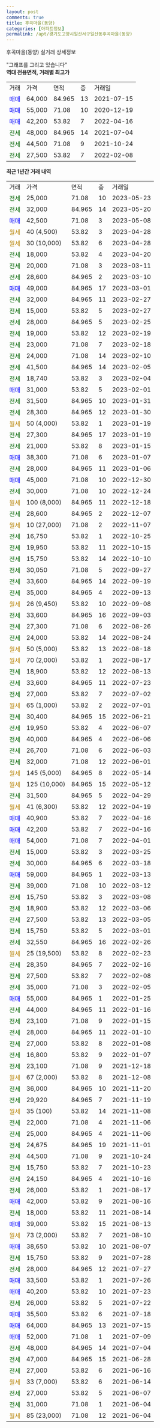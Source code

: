 ```yaml
---
layout: post
comments: true
title: 후곡마을(동양)
categories: [아파트정보]
permalink: /apt/경기도고양시일산서구일산동후곡마을(동양)
---
```


후곡마을(동양) 실거래 상세정보

<script type="text/javascript">
  google.charts.load('current', {'packages':['line', 'corechart']});
  google.charts.setOnLoadCallback(drawChart);

  function drawChart() {
    var data = new google.visualization.DataTable();
    data.addColumn('date', '거래일');
    data.addColumn('number', "매매");
    data.addColumn('number', "전세");
    data.addColumn('number', "전매");

    data.addRows([[new Date(Date.parse("2023-05-23")), null, 25000, null], [new Date(Date.parse("2023-05-20")), null, 32000, null], [new Date(Date.parse("2023-05-08")), 42500, null, null], [new Date(Date.parse("2023-04-28")), null, null, null], [new Date(Date.parse("2023-04-28")), null, null, null], [new Date(Date.parse("2023-04-20")), null, 18000, null], [new Date(Date.parse("2023-03-11")), null, 20000, null], [new Date(Date.parse("2023-03-10")), null, 28600, null], [new Date(Date.parse("2023-03-01")), 49000, null, null], [new Date(Date.parse("2023-02-27")), null, 32000, null], [new Date(Date.parse("2023-02-27")), null, 15000, null], [new Date(Date.parse("2023-02-25")), null, 28000, null], [new Date(Date.parse("2023-02-19")), null, 19000, null], [new Date(Date.parse("2023-02-18")), null, 23000, null], [new Date(Date.parse("2023-02-10")), null, 24000, null], [new Date(Date.parse("2023-02-05")), null, 41500, null], [new Date(Date.parse("2023-02-04")), null, 18740, null], [new Date(Date.parse("2023-02-01")), 31000, null, null], [new Date(Date.parse("2023-01-31")), null, 31500, null], [new Date(Date.parse("2023-01-30")), null, 28300, null], [new Date(Date.parse("2023-01-19")), null, null, null], [new Date(Date.parse("2023-01-19")), null, 27300, null], [new Date(Date.parse("2023-01-15")), null, 21000, null], [new Date(Date.parse("2023-01-07")), 38300, null, null], [new Date(Date.parse("2023-01-06")), null, 28000, null], [new Date(Date.parse("2022-12-30")), 45000, null, null], [new Date(Date.parse("2022-12-24")), null, 30000, null], [new Date(Date.parse("2022-12-18")), null, null, null], [new Date(Date.parse("2022-12-07")), null, 28600, null], [new Date(Date.parse("2022-11-07")), null, null, null], [new Date(Date.parse("2022-10-25")), null, 16750, null], [new Date(Date.parse("2022-10-15")), null, 19950, null], [new Date(Date.parse("2022-10-10")), null, 15750, null], [new Date(Date.parse("2022-09-27")), null, 30050, null], [new Date(Date.parse("2022-09-19")), null, 33600, null], [new Date(Date.parse("2022-09-13")), null, 35000, null], [new Date(Date.parse("2022-09-08")), null, null, null], [new Date(Date.parse("2022-09-03")), null, 33600, null], [new Date(Date.parse("2022-08-26")), null, 27300, null], [new Date(Date.parse("2022-08-24")), null, 24000, null], [new Date(Date.parse("2022-08-18")), null, null, null], [new Date(Date.parse("2022-08-17")), null, null, null], [new Date(Date.parse("2022-08-13")), null, 18900, null], [new Date(Date.parse("2022-07-23")), null, 33600, null], [new Date(Date.parse("2022-07-02")), null, 27000, null], [new Date(Date.parse("2022-07-01")), null, null, null], [new Date(Date.parse("2022-06-21")), null, 30400, null], [new Date(Date.parse("2022-06-07")), null, 19950, null], [new Date(Date.parse("2022-06-06")), null, 40000, null], [new Date(Date.parse("2022-06-03")), null, 26700, null], [new Date(Date.parse("2022-06-01")), null, 32000, null], [new Date(Date.parse("2022-05-14")), null, null, null], [new Date(Date.parse("2022-05-12")), null, null, null], [new Date(Date.parse("2022-04-29")), null, 31500, null], [new Date(Date.parse("2022-04-19")), null, null, null], [new Date(Date.parse("2022-04-16")), 40900, null, null], [new Date(Date.parse("2022-04-16")), 42200, null, null], [new Date(Date.parse("2022-04-01")), 54000, null, null], [new Date(Date.parse("2022-03-25")), null, 15000, null], [new Date(Date.parse("2022-03-18")), null, 30000, null], [new Date(Date.parse("2022-03-13")), 59000, null, null], [new Date(Date.parse("2022-03-12")), null, 39000, null], [new Date(Date.parse("2022-03-08")), null, 15750, null], [new Date(Date.parse("2022-03-06")), null, 18900, null], [new Date(Date.parse("2022-03-05")), null, 27500, null], [new Date(Date.parse("2022-03-01")), null, 15750, null], [new Date(Date.parse("2022-02-26")), null, 32550, null], [new Date(Date.parse("2022-02-23")), null, null, null], [new Date(Date.parse("2022-02-16")), null, 28350, null], [new Date(Date.parse("2022-02-08")), null, 27500, null], [new Date(Date.parse("2022-02-05")), null, 35000, null], [new Date(Date.parse("2022-01-25")), 55000, null, null], [new Date(Date.parse("2022-01-16")), null, 44000, null], [new Date(Date.parse("2022-01-15")), null, 23100, null], [new Date(Date.parse("2022-01-10")), null, 28000, null], [new Date(Date.parse("2022-01-08")), null, 27000, null], [new Date(Date.parse("2022-01-07")), null, 16800, null], [new Date(Date.parse("2021-12-18")), null, 23100, null], [new Date(Date.parse("2021-12-08")), null, null, null], [new Date(Date.parse("2021-11-20")), null, 36000, null], [new Date(Date.parse("2021-11-19")), null, 29920, null], [new Date(Date.parse("2021-11-08")), null, null, null], [new Date(Date.parse("2021-11-06")), null, 22000, null], [new Date(Date.parse("2021-11-06")), null, 25000, null], [new Date(Date.parse("2021-11-01")), null, 24675, null], [new Date(Date.parse("2021-10-24")), null, 44500, null], [new Date(Date.parse("2021-10-23")), null, 15750, null], [new Date(Date.parse("2021-10-16")), null, 24150, null], [new Date(Date.parse("2021-08-17")), null, 26000, null], [new Date(Date.parse("2021-08-16")), 42000, null, null], [new Date(Date.parse("2021-08-14")), null, 18000, null], [new Date(Date.parse("2021-08-13")), 39000, null, null], [new Date(Date.parse("2021-08-10")), null, null, null], [new Date(Date.parse("2021-08-07")), 38650, null, null], [new Date(Date.parse("2021-07-28")), null, 15750, null], [new Date(Date.parse("2021-07-27")), null, 28000, null], [new Date(Date.parse("2021-07-26")), 33500, null, null], [new Date(Date.parse("2021-07-23")), 40200, null, null], [new Date(Date.parse("2021-07-22")), null, 26000, null], [new Date(Date.parse("2021-07-18")), 35500, null, null], [new Date(Date.parse("2021-07-15")), 64000, null, null], [new Date(Date.parse("2021-07-09")), 52000, null, null], [new Date(Date.parse("2021-07-04")), null, 48000, null], [new Date(Date.parse("2021-06-28")), null, 47000, null], [new Date(Date.parse("2021-06-16")), null, 27000, null], [new Date(Date.parse("2021-06-14")), null, null, null], [new Date(Date.parse("2021-06-07")), null, 27000, null], [new Date(Date.parse("2021-06-04")), null, 31000, null], [new Date(Date.parse("2021-06-04")), null, null, null]]);

    var options = {
      hAxis: {
        format: 'yyyy/MM/dd'
      },    
      lineWidth: 0,
      pointsVisible: true,    
      title: '최근 1년간 유형별 실거래가 분포',
      legend: { position: 'bottom' }
    };

    var formatter = new google.visualization.NumberFormat({pattern:'###,###'} );
    formatter.format(data, 1);
    formatter.format(data, 2);
    
    setTimeout(function() {
        var chart = new google.visualization.LineChart(document.getElementById('columnchart_material'));
        chart.draw(data, (options));
        document.getElementById('loading').style.display = 'none';
    }, 200);
  }
</script>


<div id="loading" style="z-index:20; display: block; margin-left: 0px">"그래프를 그리고 있습니다"</div>
<div id="columnchart_material" style="width: 95%; margin-left: 0px; display: block"></div>
<!-- contents start -->
<b>역대 전용면적, 거래별 최고가</b>
<table class="sortable">
    <tr>
      <td>거래</td>
      <td>가격</td>
      <td>면적</td>
      <td>층</td>
      <td>거래일</td>
    </tr>
        <tr>
          <td><a style="color: blue">매매</a></td>
          <td>64,000</td>
          <td>84.965</td>
          <td>13</td>
          <td>2021-07-15</td>
        </tr>            <tr>
          <td><a style="color: blue">매매</a></td>
          <td>55,000</td>
          <td>71.08</td>
          <td>10</td>
          <td>2020-12-19</td>
        </tr>            <tr>
          <td><a style="color: blue">매매</a></td>
          <td>42,200</td>
          <td>53.82</td>
          <td>7</td>
          <td>2022-04-16</td>
        </tr>        
        <tr>
              <td><a style="color: darkgreen">전세</a></td>
              <td>48,000</td>
              <td>84.965</td>
              <td>14</td>
              <td>2021-07-04</td>
            </tr>            <tr>
              <td><a style="color: darkgreen">전세</a></td>
              <td>44,500</td>
              <td>71.08</td>
              <td>9</td>
              <td>2021-10-24</td>
            </tr>            <tr>
              <td><a style="color: darkgreen">전세</a></td>
              <td>27,500</td>
              <td>53.82</td>
              <td>7</td>
              <td>2022-02-08</td>
            </tr>        
    
</table>

<b>최근 1년간 거래 내역</b>

<table class="sortable">
    <tr>
      <td>거래</td>
      <td>가격</td>
      <td>면적</td>
      <td>층</td>
      <td>거래일</td>
    </tr>
    <tr>
      <td><a style="color: darkgreen">전세</a></td>
      <td>25,000</td>
      <td>71.08</td>
      <td>10</td>
      <td>2023-05-23</td>
    </tr>          <tr>
      <td><a style="color: darkgreen">전세</a></td>
      <td>32,000</td>
      <td>84.965</td>
      <td>14</td>
      <td>2023-05-20</td>
    </tr>          <tr>
      <td><a style="color: blue">매매</a></td>
      <td>42,500</td>
      <td>71.08</td>
      <td>3</td>
      <td>2023-05-08</td>
    </tr>          <tr>
      <td><a style="color: darkgoldenrod">월세</a></td>
      <td>40 (4,500)</td>
      <td>53.82</td>
      <td>3</td>
      <td>2023-04-28</td>
    </tr>          <tr>
      <td><a style="color: darkgoldenrod">월세</a></td>
      <td>30 (10,000)</td>
      <td>53.82</td>
      <td>6</td>
      <td>2023-04-28</td>
    </tr>          <tr>
      <td><a style="color: darkgreen">전세</a></td>
      <td>18,000</td>
      <td>53.82</td>
      <td>4</td>
      <td>2023-04-20</td>
    </tr>          <tr>
      <td><a style="color: darkgreen">전세</a></td>
      <td>20,000</td>
      <td>71.08</td>
      <td>3</td>
      <td>2023-03-11</td>
    </tr>          <tr>
      <td><a style="color: darkgreen">전세</a></td>
      <td>28,600</td>
      <td>84.965</td>
      <td>2</td>
      <td>2023-03-10</td>
    </tr>          <tr>
      <td><a style="color: blue">매매</a></td>
      <td>49,000</td>
      <td>84.965</td>
      <td>17</td>
      <td>2023-03-01</td>
    </tr>          <tr>
      <td><a style="color: darkgreen">전세</a></td>
      <td>32,000</td>
      <td>84.965</td>
      <td>11</td>
      <td>2023-02-27</td>
    </tr>          <tr>
      <td><a style="color: darkgreen">전세</a></td>
      <td>15,000</td>
      <td>53.82</td>
      <td>5</td>
      <td>2023-02-27</td>
    </tr>          <tr>
      <td><a style="color: darkgreen">전세</a></td>
      <td>28,000</td>
      <td>84.965</td>
      <td>5</td>
      <td>2023-02-25</td>
    </tr>          <tr>
      <td><a style="color: darkgreen">전세</a></td>
      <td>19,000</td>
      <td>53.82</td>
      <td>12</td>
      <td>2023-02-19</td>
    </tr>          <tr>
      <td><a style="color: darkgreen">전세</a></td>
      <td>23,000</td>
      <td>71.08</td>
      <td>7</td>
      <td>2023-02-18</td>
    </tr>          <tr>
      <td><a style="color: darkgreen">전세</a></td>
      <td>24,000</td>
      <td>71.08</td>
      <td>14</td>
      <td>2023-02-10</td>
    </tr>          <tr>
      <td><a style="color: darkgreen">전세</a></td>
      <td>41,500</td>
      <td>84.965</td>
      <td>14</td>
      <td>2023-02-05</td>
    </tr>          <tr>
      <td><a style="color: darkgreen">전세</a></td>
      <td>18,740</td>
      <td>53.82</td>
      <td>3</td>
      <td>2023-02-04</td>
    </tr>          <tr>
      <td><a style="color: blue">매매</a></td>
      <td>31,000</td>
      <td>53.82</td>
      <td>5</td>
      <td>2023-02-01</td>
    </tr>          <tr>
      <td><a style="color: darkgreen">전세</a></td>
      <td>31,500</td>
      <td>84.965</td>
      <td>10</td>
      <td>2023-01-31</td>
    </tr>          <tr>
      <td><a style="color: darkgreen">전세</a></td>
      <td>28,300</td>
      <td>84.965</td>
      <td>12</td>
      <td>2023-01-30</td>
    </tr>          <tr>
      <td><a style="color: darkgoldenrod">월세</a></td>
      <td>50 (4,000)</td>
      <td>53.82</td>
      <td>1</td>
      <td>2023-01-19</td>
    </tr>          <tr>
      <td><a style="color: darkgreen">전세</a></td>
      <td>27,300</td>
      <td>84.965</td>
      <td>17</td>
      <td>2023-01-19</td>
    </tr>          <tr>
      <td><a style="color: darkgreen">전세</a></td>
      <td>21,000</td>
      <td>53.82</td>
      <td>8</td>
      <td>2023-01-15</td>
    </tr>          <tr>
      <td><a style="color: blue">매매</a></td>
      <td>38,300</td>
      <td>71.08</td>
      <td>6</td>
      <td>2023-01-07</td>
    </tr>          <tr>
      <td><a style="color: darkgreen">전세</a></td>
      <td>28,000</td>
      <td>84.965</td>
      <td>11</td>
      <td>2023-01-06</td>
    </tr>          <tr>
      <td><a style="color: blue">매매</a></td>
      <td>45,000</td>
      <td>71.08</td>
      <td>10</td>
      <td>2022-12-30</td>
    </tr>          <tr>
      <td><a style="color: darkgreen">전세</a></td>
      <td>30,000</td>
      <td>71.08</td>
      <td>10</td>
      <td>2022-12-24</td>
    </tr>          <tr>
      <td><a style="color: darkgoldenrod">월세</a></td>
      <td>100 (8,000)</td>
      <td>84.965</td>
      <td>11</td>
      <td>2022-12-18</td>
    </tr>          <tr>
      <td><a style="color: darkgreen">전세</a></td>
      <td>28,600</td>
      <td>84.965</td>
      <td>2</td>
      <td>2022-12-07</td>
    </tr>          <tr>
      <td><a style="color: darkgoldenrod">월세</a></td>
      <td>10 (27,000)</td>
      <td>71.08</td>
      <td>2</td>
      <td>2022-11-07</td>
    </tr>          <tr>
      <td><a style="color: darkgreen">전세</a></td>
      <td>16,750</td>
      <td>53.82</td>
      <td>1</td>
      <td>2022-10-25</td>
    </tr>          <tr>
      <td><a style="color: darkgreen">전세</a></td>
      <td>19,950</td>
      <td>53.82</td>
      <td>11</td>
      <td>2022-10-15</td>
    </tr>          <tr>
      <td><a style="color: darkgreen">전세</a></td>
      <td>15,750</td>
      <td>53.82</td>
      <td>14</td>
      <td>2022-10-10</td>
    </tr>          <tr>
      <td><a style="color: darkgreen">전세</a></td>
      <td>30,050</td>
      <td>71.08</td>
      <td>5</td>
      <td>2022-09-27</td>
    </tr>          <tr>
      <td><a style="color: darkgreen">전세</a></td>
      <td>33,600</td>
      <td>84.965</td>
      <td>14</td>
      <td>2022-09-19</td>
    </tr>          <tr>
      <td><a style="color: darkgreen">전세</a></td>
      <td>35,000</td>
      <td>84.965</td>
      <td>4</td>
      <td>2022-09-13</td>
    </tr>          <tr>
      <td><a style="color: darkgoldenrod">월세</a></td>
      <td>26 (9,450)</td>
      <td>53.82</td>
      <td>10</td>
      <td>2022-09-08</td>
    </tr>          <tr>
      <td><a style="color: darkgreen">전세</a></td>
      <td>33,600</td>
      <td>84.965</td>
      <td>16</td>
      <td>2022-09-03</td>
    </tr>          <tr>
      <td><a style="color: darkgreen">전세</a></td>
      <td>27,300</td>
      <td>71.08</td>
      <td>6</td>
      <td>2022-08-26</td>
    </tr>          <tr>
      <td><a style="color: darkgreen">전세</a></td>
      <td>24,000</td>
      <td>53.82</td>
      <td>14</td>
      <td>2022-08-24</td>
    </tr>          <tr>
      <td><a style="color: darkgoldenrod">월세</a></td>
      <td>50 (5,000)</td>
      <td>53.82</td>
      <td>13</td>
      <td>2022-08-18</td>
    </tr>          <tr>
      <td><a style="color: darkgoldenrod">월세</a></td>
      <td>70 (2,000)</td>
      <td>53.82</td>
      <td>1</td>
      <td>2022-08-17</td>
    </tr>          <tr>
      <td><a style="color: darkgreen">전세</a></td>
      <td>18,900</td>
      <td>53.82</td>
      <td>12</td>
      <td>2022-08-13</td>
    </tr>          <tr>
      <td><a style="color: darkgreen">전세</a></td>
      <td>33,600</td>
      <td>84.965</td>
      <td>11</td>
      <td>2022-07-23</td>
    </tr>          <tr>
      <td><a style="color: darkgreen">전세</a></td>
      <td>27,000</td>
      <td>53.82</td>
      <td>7</td>
      <td>2022-07-02</td>
    </tr>          <tr>
      <td><a style="color: darkgoldenrod">월세</a></td>
      <td>65 (1,000)</td>
      <td>53.82</td>
      <td>2</td>
      <td>2022-07-01</td>
    </tr>          <tr>
      <td><a style="color: darkgreen">전세</a></td>
      <td>30,400</td>
      <td>84.965</td>
      <td>15</td>
      <td>2022-06-21</td>
    </tr>          <tr>
      <td><a style="color: darkgreen">전세</a></td>
      <td>19,950</td>
      <td>53.82</td>
      <td>4</td>
      <td>2022-06-07</td>
    </tr>          <tr>
      <td><a style="color: darkgreen">전세</a></td>
      <td>40,000</td>
      <td>84.965</td>
      <td>4</td>
      <td>2022-06-06</td>
    </tr>          <tr>
      <td><a style="color: darkgreen">전세</a></td>
      <td>26,700</td>
      <td>71.08</td>
      <td>6</td>
      <td>2022-06-03</td>
    </tr>          <tr>
      <td><a style="color: darkgreen">전세</a></td>
      <td>32,000</td>
      <td>71.08</td>
      <td>12</td>
      <td>2022-06-01</td>
    </tr>          <tr>
      <td><a style="color: darkgoldenrod">월세</a></td>
      <td>145 (5,000)</td>
      <td>84.965</td>
      <td>8</td>
      <td>2022-05-14</td>
    </tr>          <tr>
      <td><a style="color: darkgoldenrod">월세</a></td>
      <td>125 (10,000)</td>
      <td>84.965</td>
      <td>15</td>
      <td>2022-05-12</td>
    </tr>          <tr>
      <td><a style="color: darkgreen">전세</a></td>
      <td>31,500</td>
      <td>84.965</td>
      <td>5</td>
      <td>2022-04-29</td>
    </tr>          <tr>
      <td><a style="color: darkgoldenrod">월세</a></td>
      <td>41 (6,300)</td>
      <td>53.82</td>
      <td>12</td>
      <td>2022-04-19</td>
    </tr>          <tr>
      <td><a style="color: blue">매매</a></td>
      <td>40,900</td>
      <td>53.82</td>
      <td>7</td>
      <td>2022-04-16</td>
    </tr>          <tr>
      <td><a style="color: blue">매매</a></td>
      <td>42,200</td>
      <td>53.82</td>
      <td>7</td>
      <td>2022-04-16</td>
    </tr>          <tr>
      <td><a style="color: blue">매매</a></td>
      <td>54,000</td>
      <td>71.08</td>
      <td>7</td>
      <td>2022-04-01</td>
    </tr>          <tr>
      <td><a style="color: darkgreen">전세</a></td>
      <td>15,000</td>
      <td>53.82</td>
      <td>3</td>
      <td>2022-03-25</td>
    </tr>          <tr>
      <td><a style="color: darkgreen">전세</a></td>
      <td>30,000</td>
      <td>84.965</td>
      <td>6</td>
      <td>2022-03-18</td>
    </tr>          <tr>
      <td><a style="color: blue">매매</a></td>
      <td>59,000</td>
      <td>84.965</td>
      <td>1</td>
      <td>2022-03-13</td>
    </tr>          <tr>
      <td><a style="color: darkgreen">전세</a></td>
      <td>39,000</td>
      <td>71.08</td>
      <td>10</td>
      <td>2022-03-12</td>
    </tr>          <tr>
      <td><a style="color: darkgreen">전세</a></td>
      <td>15,750</td>
      <td>53.82</td>
      <td>3</td>
      <td>2022-03-08</td>
    </tr>          <tr>
      <td><a style="color: darkgreen">전세</a></td>
      <td>18,900</td>
      <td>53.82</td>
      <td>12</td>
      <td>2022-03-06</td>
    </tr>          <tr>
      <td><a style="color: darkgreen">전세</a></td>
      <td>27,500</td>
      <td>53.82</td>
      <td>13</td>
      <td>2022-03-05</td>
    </tr>          <tr>
      <td><a style="color: darkgreen">전세</a></td>
      <td>15,750</td>
      <td>53.82</td>
      <td>5</td>
      <td>2022-03-01</td>
    </tr>          <tr>
      <td><a style="color: darkgreen">전세</a></td>
      <td>32,550</td>
      <td>84.965</td>
      <td>16</td>
      <td>2022-02-26</td>
    </tr>          <tr>
      <td><a style="color: darkgoldenrod">월세</a></td>
      <td>25 (19,500)</td>
      <td>53.82</td>
      <td>8</td>
      <td>2022-02-23</td>
    </tr>          <tr>
      <td><a style="color: darkgreen">전세</a></td>
      <td>28,350</td>
      <td>84.965</td>
      <td>7</td>
      <td>2022-02-16</td>
    </tr>          <tr>
      <td><a style="color: darkgreen">전세</a></td>
      <td>27,500</td>
      <td>53.82</td>
      <td>7</td>
      <td>2022-02-08</td>
    </tr>          <tr>
      <td><a style="color: darkgreen">전세</a></td>
      <td>35,000</td>
      <td>71.08</td>
      <td>3</td>
      <td>2022-02-05</td>
    </tr>          <tr>
      <td><a style="color: blue">매매</a></td>
      <td>55,000</td>
      <td>84.965</td>
      <td>1</td>
      <td>2022-01-25</td>
    </tr>          <tr>
      <td><a style="color: darkgreen">전세</a></td>
      <td>44,000</td>
      <td>84.965</td>
      <td>11</td>
      <td>2022-01-16</td>
    </tr>          <tr>
      <td><a style="color: darkgreen">전세</a></td>
      <td>23,100</td>
      <td>71.08</td>
      <td>9</td>
      <td>2022-01-15</td>
    </tr>          <tr>
      <td><a style="color: darkgreen">전세</a></td>
      <td>28,000</td>
      <td>84.965</td>
      <td>11</td>
      <td>2022-01-10</td>
    </tr>          <tr>
      <td><a style="color: darkgreen">전세</a></td>
      <td>27,000</td>
      <td>53.82</td>
      <td>8</td>
      <td>2022-01-08</td>
    </tr>          <tr>
      <td><a style="color: darkgreen">전세</a></td>
      <td>16,800</td>
      <td>53.82</td>
      <td>9</td>
      <td>2022-01-07</td>
    </tr>          <tr>
      <td><a style="color: darkgreen">전세</a></td>
      <td>23,100</td>
      <td>71.08</td>
      <td>9</td>
      <td>2021-12-18</td>
    </tr>          <tr>
      <td><a style="color: darkgoldenrod">월세</a></td>
      <td>67 (2,000)</td>
      <td>53.82</td>
      <td>8</td>
      <td>2021-12-08</td>
    </tr>          <tr>
      <td><a style="color: darkgreen">전세</a></td>
      <td>36,000</td>
      <td>84.965</td>
      <td>10</td>
      <td>2021-11-20</td>
    </tr>          <tr>
      <td><a style="color: darkgreen">전세</a></td>
      <td>29,920</td>
      <td>84.965</td>
      <td>7</td>
      <td>2021-11-19</td>
    </tr>          <tr>
      <td><a style="color: darkgoldenrod">월세</a></td>
      <td>35 (100)</td>
      <td>53.82</td>
      <td>14</td>
      <td>2021-11-08</td>
    </tr>          <tr>
      <td><a style="color: darkgreen">전세</a></td>
      <td>22,000</td>
      <td>71.08</td>
      <td>4</td>
      <td>2021-11-06</td>
    </tr>          <tr>
      <td><a style="color: darkgreen">전세</a></td>
      <td>25,000</td>
      <td>84.965</td>
      <td>4</td>
      <td>2021-11-06</td>
    </tr>          <tr>
      <td><a style="color: darkgreen">전세</a></td>
      <td>24,675</td>
      <td>84.965</td>
      <td>19</td>
      <td>2021-11-01</td>
    </tr>          <tr>
      <td><a style="color: darkgreen">전세</a></td>
      <td>44,500</td>
      <td>71.08</td>
      <td>9</td>
      <td>2021-10-24</td>
    </tr>          <tr>
      <td><a style="color: darkgreen">전세</a></td>
      <td>15,750</td>
      <td>53.82</td>
      <td>7</td>
      <td>2021-10-23</td>
    </tr>          <tr>
      <td><a style="color: darkgreen">전세</a></td>
      <td>24,150</td>
      <td>84.965</td>
      <td>4</td>
      <td>2021-10-16</td>
    </tr>          <tr>
      <td><a style="color: darkgreen">전세</a></td>
      <td>26,000</td>
      <td>53.82</td>
      <td>1</td>
      <td>2021-08-17</td>
    </tr>          <tr>
      <td><a style="color: blue">매매</a></td>
      <td>42,000</td>
      <td>53.82</td>
      <td>9</td>
      <td>2021-08-16</td>
    </tr>          <tr>
      <td><a style="color: darkgreen">전세</a></td>
      <td>18,000</td>
      <td>53.82</td>
      <td>11</td>
      <td>2021-08-14</td>
    </tr>          <tr>
      <td><a style="color: blue">매매</a></td>
      <td>39,000</td>
      <td>53.82</td>
      <td>15</td>
      <td>2021-08-13</td>
    </tr>          <tr>
      <td><a style="color: darkgoldenrod">월세</a></td>
      <td>73 (2,000)</td>
      <td>53.82</td>
      <td>7</td>
      <td>2021-08-10</td>
    </tr>          <tr>
      <td><a style="color: blue">매매</a></td>
      <td>38,650</td>
      <td>53.82</td>
      <td>10</td>
      <td>2021-08-07</td>
    </tr>          <tr>
      <td><a style="color: darkgreen">전세</a></td>
      <td>15,750</td>
      <td>53.82</td>
      <td>9</td>
      <td>2021-07-28</td>
    </tr>          <tr>
      <td><a style="color: darkgreen">전세</a></td>
      <td>28,000</td>
      <td>84.965</td>
      <td>12</td>
      <td>2021-07-27</td>
    </tr>          <tr>
      <td><a style="color: blue">매매</a></td>
      <td>33,500</td>
      <td>53.82</td>
      <td>1</td>
      <td>2021-07-26</td>
    </tr>          <tr>
      <td><a style="color: blue">매매</a></td>
      <td>40,200</td>
      <td>53.82</td>
      <td>10</td>
      <td>2021-07-23</td>
    </tr>          <tr>
      <td><a style="color: darkgreen">전세</a></td>
      <td>26,000</td>
      <td>53.82</td>
      <td>5</td>
      <td>2021-07-22</td>
    </tr>          <tr>
      <td><a style="color: blue">매매</a></td>
      <td>35,500</td>
      <td>53.82</td>
      <td>6</td>
      <td>2021-07-18</td>
    </tr>          <tr>
      <td><a style="color: blue">매매</a></td>
      <td>64,000</td>
      <td>84.965</td>
      <td>13</td>
      <td>2021-07-15</td>
    </tr>          <tr>
      <td><a style="color: blue">매매</a></td>
      <td>52,000</td>
      <td>71.08</td>
      <td>1</td>
      <td>2021-07-09</td>
    </tr>          <tr>
      <td><a style="color: darkgreen">전세</a></td>
      <td>48,000</td>
      <td>84.965</td>
      <td>14</td>
      <td>2021-07-04</td>
    </tr>          <tr>
      <td><a style="color: darkgreen">전세</a></td>
      <td>47,000</td>
      <td>84.965</td>
      <td>15</td>
      <td>2021-06-28</td>
    </tr>          <tr>
      <td><a style="color: darkgreen">전세</a></td>
      <td>27,000</td>
      <td>53.82</td>
      <td>6</td>
      <td>2021-06-16</td>
    </tr>          <tr>
      <td><a style="color: darkgoldenrod">월세</a></td>
      <td>33 (7,000)</td>
      <td>53.82</td>
      <td>6</td>
      <td>2021-06-14</td>
    </tr>          <tr>
      <td><a style="color: darkgreen">전세</a></td>
      <td>27,000</td>
      <td>53.82</td>
      <td>5</td>
      <td>2021-06-07</td>
    </tr>          <tr>
      <td><a style="color: darkgreen">전세</a></td>
      <td>31,000</td>
      <td>71.08</td>
      <td>1</td>
      <td>2021-06-04</td>
    </tr>          <tr>
      <td><a style="color: darkgoldenrod">월세</a></td>
      <td>85 (23,000)</td>
      <td>71.08</td>
      <td>12</td>
      <td>2021-06-04</td>
    </tr>      </table>
<!-- contents end -->    

